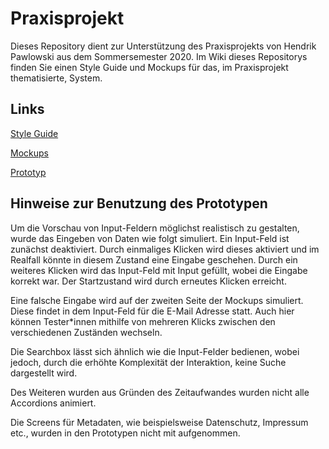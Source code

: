 # Praxisprojekt

Dieses Repository dient zur Unterstützung  des Praxisprojekts von Hendrik Pawlowski aus dem Sommersemester 2020. Im Wiki dieses Repositorys finden Sie einen Style Guide und Mockups für das, im Praxisprojekt thematisierte, System.


## Links

<a href="https://github.com/hendrikpawlowski/Praxisprojekt-SS2020-Pawlowski/wiki/Style-Guide">Style Guide</a>

<a href="https://github.com/hendrikpawlowski/Praxisprojekt-SS2020-Pawlowski/wiki/Mockups">Mockups</a>

<a href="https://xd.adobe.com/view/ad22c025-7ccf-41e7-a733-fe79ebdd5316-f871/">Prototyp</a>

## Hinweise zur Benutzung des Prototypen

Um die Vorschau von Input-Feldern möglichst realistisch zu gestalten, wurde das Eingeben von Daten wie folgt simuliert. Ein Input-Feld ist zunächst deaktiviert. Durch einmaliges Klicken wird dieses aktiviert und im Realfall könnte in diesem Zustand eine Eingabe geschehen. Durch ein weiteres Klicken wird das Input-Feld mit Input gefüllt, wobei die Eingabe korrekt war. Der Startzustand wird durch erneutes Klicken erreicht.

Eine falsche Eingabe wird auf der zweiten Seite der Mockups simuliert. Diese findet in dem Input-Feld für die E-Mail Adresse statt. Auch hier können Tester*innen mithilfe von mehreren Klicks zwischen den verschiedenen Zuständen wechseln.

Die Searchbox lässt sich ähnlich wie die Input-Felder bedienen, wobei jedoch, durch die erhöhte Komplexität der Interaktion, keine Suche dargestellt wird.

Des Weiteren wurden aus Gründen des Zeitaufwandes wurden nicht alle Accordions animiert.

Die Screens für Metadaten, wie beispielsweise Datenschutz, Impressum etc., wurden in den Prototypen nicht mit aufgenommen.
